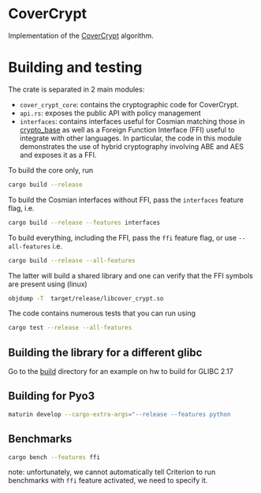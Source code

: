 # CoverCrypt

Implementation of the [CoverCrypt](bib/CoverCrypt.pdf) algorithm.

# Building and testing

The crate is separated in 2 main modules:

- `cover_crypt_core`: contains the cryptographic code for CoverCrypt. 
- `api.rs`: exposes the public API with policy management
- `interfaces`: contains interfaces useful for Cosmian matching those in [crypto_base](https://github.com/Cosmian/crypto_base) as well as a Foreign Function Interface (FFI) useful to integrate with other languages. In particular, the code in this module demonstrates the use of hybrid cryptography involving ABE and AES and exposes it as a FFI.

To build the core only, run

```bash
cargo build --release
```

To build the Cosmian interfaces without FFI, pass the `interfaces` feature flag, i.e.
```bash
cargo build --release --features interfaces
```

To build everything, including the FFI, pass the `ffi` feature flag, or use `--all-features` i.e.
```bash
cargo build --release --all-features
```

The latter will build a shared library and one can verify that the FFI symbols are present using (linux)
```bash
objdump -T  target/release/libcover_crypt.so
```

The code contains numerous tests that you can run using

```bash
cargo test --release --all-features
```

## Building the library for a different glibc

Go to the [build](build/glibc-2.17/) directory for an example on hw to build for GLIBC 2.17

## Building for Pyo3

```bash
maturin develop --cargo-extra-args="--release --features python
```

## Benchmarks

```bash
cargo bench --features ffi
```

note: unfortunately, we cannot automatically tell Criterion to run benchmarks with `ffi` feature activated, we need to specify it.
